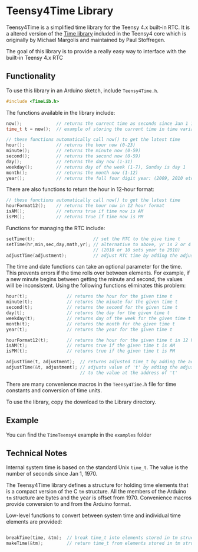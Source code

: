# Teensy4Time Library

Teensy4Time is a simplified time library for the Teensy 4.x built-in RTC. It is a altered version of the [Time library](https://github.com/PaulStoffregen/Time) included in the Teensy4 core which is originally by Michael Margolis and maintained by Paul Stoffregen.

The goal of this library is to provide a really easy way to interface with the built-in Teensy 4.x RTC

## Functionality

To use this library in an Arduino sketch, include `Teensy4Time.h`.

```c
#include <TimeLib.h>
```

The functions available in the library include:

```c
now();             // returns the current time as seconds since Jan 1 1970
time_t t = now();  // example of storing the current time in time variable t

// these functions automatically call now() to get the latest time
hour();            // returns the hour now (0-23)
minute();          // returns the minute now (0-59)
second();          // returns the second now (0-59)
day();             // returns the day now (1-31)
weekday();         // returns day of the week (1-7), Sunday is day 1
month();           // returns the month now (1-12)
year();            // returns the full four digit year: (2009, 2010 etc)
```

There are also functions to return the hour in 12-hour format:

```c
// these functions automatically call now() to get the latest time
hourFormat12();    // returns the hour now in 12 hour format
isAM();            // returns true if time now is AM
isPM();            // returns true if time now is PM
```

Functions for managing the RTC include:

```c
setTime(t);                      // set the RTC to the give time t
setTime(hr,min,sec,day,mnth,yr); // alternative to above, yr is 2 or 4 digit yr
                                 // (2010 or 10 sets year to 2010)
adjustTime(adjustment);          // adjust RTC time by adding the adjustment value (in seconds)
```

The time and date functions can take an optional parameter for the time. This prevents
errors if the time rolls over between elements. For example, if a new minute begins
between getting the minute and second, the values will be inconsistent. Using the
following functions eliminates this problem:

```c
hour(t);               // returns the hour for the given time t
minute(t);             // returns the minute for the given time t
second(t);             // returns the second for the given time t
day(t);                // returns the day for the given time t
weekday(t);            // returns day of the week for the given time t
month(t);              // returns the month for the given time t
year(t);               // returns the year for the given time t

hourFormat12(t);       // returns the hour for the given time t in 12 hour format
isAM(t);               // returns true if the given time t is AM
isPM(t);               // returns true if the given time t is PM

adjustTime(t, adjustment);  // returns adjusted time_t by adding the adjustment value (in seconds) to 't'
adjustTime(&t, adjustment); // adjusts value of 't' by adding the adjustment value (in seconds)
                            // to the value at the address of 't'
```

There are many convenience macros in the `Teensy4Time.h` file for time constants and conversion
of time units.

To use the library, copy the download to the Library directory.

## Example

You can find the `TimeTeensy4` example in the `examples` folder

## Technical Notes

Internal system time is based on the standard Unix `time_t`.
The value is the number of seconds since Jan 1, 1970.

The Teensy4Time library defines a structure for holding time elements that is a compact version of the C `tm` structure.
All the members of the Arduino `tm` structure are bytes and the year is offset from 1970.
Convenience macros provide conversion to and from the Arduino format.

Low-level functions to convert between system time and individual time elements are provided:

```c

breakTime(time, &tm);  // break time_t into elements stored in tm struct
makeTime(&tm);         // return time_t from elements stored in tm struct
```
